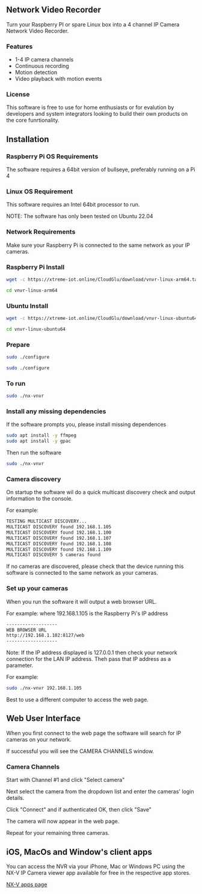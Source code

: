 ## Network Video Recorder
Turn your Raspberry PI or spare Linux box into a 4 channel IP Camera Network Video Recorder.

### Features

- 1-4 IP camera channels
- Continuous recording
- Motion detection
- Video playback with motion events

### License
This software is free to use for home enthusiasts or for evalution by developers and system integrators looking to build their own products on the core funrtionality.

## Installation

### Raspberry Pi OS Requirements
The software requires a 64bit version of bullseye, preferably running on a Pi 4

### Linux OS Requirement
This software requires an Intel 64bit processor to run.

NOTE: The software has only been tested on Ubuntu 22.04

### Network Requirements
Make sure your Raspberry Pi is connected to the same network as your IP cameras.

### Raspberry Pi Install

```sh
wget -c https://xtreme-iot.online/CloudGlu/download/vnvr-linux-arm64.tar.gz -O - | tar -xz
```
```sh
cd vnvr-linux-arm64
```


### Ubuntu Install

```sh
wget -c https://xtreme-iot.online/CloudGlu/download/vnvr-linux-ubuntu64.tar.gz -O - | tar -xz
```
```sh
cd vnvr-linux-ubuntu64
```


### Prepare
```sh
sudo ./configure
```

```sh
sudo ./configure
```

### To run
```sh
sudo ./nx-vnvr
```

### Install any missing dependencies
If the software prompts you, please install missing dependences

```sh
sudo apt install -y ffmpeg
sudo apt install -y gpac
```
Then run the software
```sh
sudo ./nx-vnvr
```
### Camera discovery

On startup the software wil do a quick multicast discovery check and output information to the console.

For example:

```sh
TESTING MULTICAST DISCOVERY...
MULTICAST DISCOVERY found 192.168.1.105
MULTICAST DISCOVERY found 192.168.1.100
MULTICAST DISCOVERY found 192.168.1.107
MULTICAST DISCOVERY found 192.168.1.108
MULTICAST DISCOVERY found 192.168.1.109
MULTICAST DISCOVERY 5 cameras found
```

If no cameras are discovered, please check that the device running this software is connected to the same network as your cameras.

### Set up your cameras
When you run the software it will output a web browser URL.

For example: where 192.168.1.105 is the Raspberry Pi's IP address

```sh
-------------------
WEB BROWSER URL
http://192.168.1.102:8127/web
-------------------
```

Note: If the IP address displayed is 127.0.0.1 then check your network connection for the LAN IP address. Theh pass that IP address as a parameter.

For example:
```sh
sudo ./nx-vnvr 192.168.1.105
```

Best to use a different computer to access the web page.

## Web User Interface

When you first connect to the web page the software will search for IP cameras on your network.

If successful you will see the CAMERA CHANNELS window.

### Camera Channels
Start with Channel #1 and click "Select camera"

Next select the camera from the dropdown list and enter the cameras' login details.

Click "Connect" and if authenticated OK, then click "Save"

The camera will now appear in the web page.

Repeat for your remaining three cameras.

## iOS, MacOs and Window's client apps
You can access the NVR via your iPhone, Mac or Windows PC using the NX-V IP Camera viewer app available for free in the respective app stores.

[NX-V apps page](https://nx-v.uk)

			
